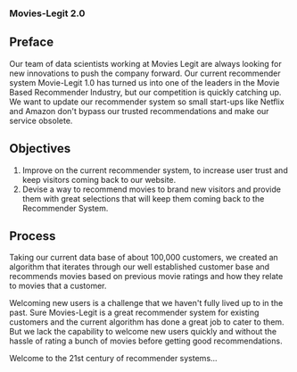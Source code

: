 ### Movies-Legit 2.0

## Preface 
Our team of data scientists working at Movies Legit are always looking for new innovations to push the company forward.
Our current recommender system Movie-Legit 1.0 has turned us into one of the leaders in the Movie Based Recommender Industry, but our competition is quickly catching up. We want to update our recommender system so small start-ups like Netflix and Amazon don't bypass our trusted recommendations and make our service obsolete.

## Objectives

1)  Improve on the current recommender system, to increase user trust and keep visitors coming back to our website.
2)  Devise a way to recommend movies to brand new visitors and provide them with great selections that will keep them coming back to the Recommender System. 


## Process 

Taking our current data base of about 100,000 customers, we created an algorithm that iterates through our well established customer base and recommends movies based on previous movie ratings and how they relate to movies that a customer.


Welcoming new users is a challenge that we haven't fully lived up to in the past. Sure Movies-Legit is a great recommender system for existing customers and the current algorithm has done a great job to cater to them. But we lack the capability to welcome new users quickly and without the hassle of rating a bunch of movies before getting good recommendations.  


Welcome to the 21st century of recommender systems... 

